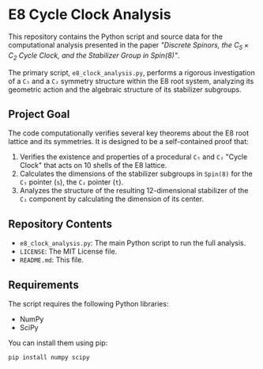 # E8 Cycle Clock Analysis

This repository contains the Python script and source data for the computational analysis presented in the paper *"Discrete Spinors, the $C_{5}\times C_{2}$ Cycle Clock, and the Stabilizer Group in $\mathrm{Spin}(8)$"*.

The primary script, `e8_clock_analysis.py`, performs a rigorous investigation of a `C₅` and a `C₂` symmetry structure within the E8 root system, analyzing its geometric action and the algebraic structure of its stabilizer subgroups.

## Project Goal

The code computationally verifies several key theorems about the E8 root lattice and its symmetries. It is designed to be a self-contained proof that:

1.  Verifies the existence and properties of a procedural `C₅` and `C₂` "Cycle Clock" that acts on 10 shells of the E8 lattice.
2.  Calculates the dimensions of the stabilizer subgroups in `Spin(8)` for the `C₅` pointer (`s`), the `C₂` pointer (`t`).
3.  Analyzes the structure of the resulting 12-dimensional stabilizer of the `C₂` component by calculating the dimension of its center.

## Repository Contents

* `e8_clock_analysis.py`: The main Python script to run the full analysis.
* `LICENSE`: The MIT License file.
* `README.md`: This file.

## Requirements

The script requires the following Python libraries:

* NumPy
* SciPy

You can install them using pip:
```bash
pip install numpy scipy
